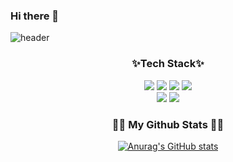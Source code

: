 ### Hi there 👋

<!--
**kimgeonsu/kimgeonsu** is a ✨ _special_ ✨ repository because its `README.md` (this file) appears on your GitHub profile.

Here are some ideas to get you started:

- 🔭 I’m currently working on ...
- 🌱 I’m currently learning ...
- 👯 I’m looking to collaborate on ...
- 🤔 I’m looking for help with ...
- 💬 Ask me about ...
- 📫 How to reach me: ...
- 😄 Pronouns: ...
- ⚡ Fun fact: ...
-->
![header](https://capsule-render.vercel.app/api?type=waving&color=00aaff&height=200&section=header&text=Hi🤗%20I'm%20Geonsu!&fontSize=60&fontColor=fff)

<h3 align="center"> ✨Tech Stack✨ </h3>

<div align="center">
<img src="https://img.shields.io/badge/Python-3776AB?style=plastic&logo=Python&logoColor=FFF"/> <img src="https://img.shields.io/badge/JavaScript-F7DF1E?style=plastic&logo=JavaScript&logoColor=FFF"/> <img src="https://img.shields.io/badge/TypeScript-3178C6?style=plastic&logo=TypeScript&logoColor=FFF"/> <img src="https://img.shields.io/badge/C++-00599C?style=plastic&logo=cplusplus&logoColor=FFF"/> 
</div>

<div align="center">
<img src="https://img.shields.io/badge/React-61DAFB?style=plastic&logo=React&logoColor=FFF"/> <img src="https://img.shields.io/badge/Angular-DD0031?style=plastic&logo=Angular&logoColor=FFF"/> 
</div>

<h3 align="center">👩‍💻 My Github Stats 👩‍💻</h3>
<div align="center">

[![Anurag's GitHub stats](https://github-readme-stats.vercel.app/api?username=kimgeonsu&hide_title=true&show_icons=true&include_all_commits=true&disable_animations=false&theme=cobalt2)](https://github.com/anuraghazra/github-readme-stats)
</div>
